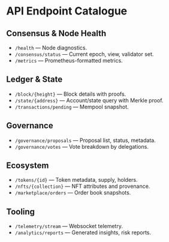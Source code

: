 # API Endpoint Catalogue

## Consensus & Node Health
- `/health` — Node diagnostics.
- `/consensus/status` — Current epoch, view, validator set.
- `/metrics` — Prometheus-formatted metrics.

## Ledger & State
- `/block/{height}` — Block details with proofs.
- `/state/{address}` — Account/state query with Merkle proof.
- `/transactions/pending` — Mempool snapshot.

## Governance
- `/governance/proposals` — Proposal list, status, metadata.
- `/governance/votes` — Vote breakdown by delegations.

## Ecosystem
- `/tokens/{id}` — Token metadata, supply, holders.
- `/nfts/{collection}` — NFT attributes and provenance.
- `/marketplace/orders` — Order book snapshots.

## Tooling
- `/telemetry/stream` — Websocket telemetry.
- `/analytics/reports` — Generated insights, risk reports.
